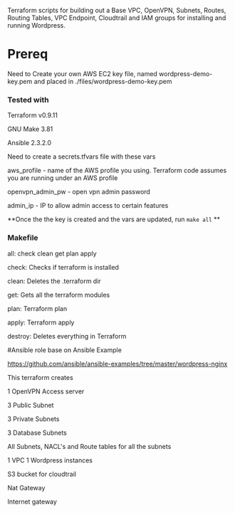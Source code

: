 Terraform scripts for building out a Base VPC, OpenVPN, Subnets, Routes, Routing Tables, VPC Endpoint, Cloudtrail and IAM groups for installing and running Wordpress.

# Prereq

Need to Create your own AWS EC2 key file, named wordpress-demo-key.pem and placed in ./files/wordpress-demo-key.pem


### Tested with

Terraform v0.9.11

GNU Make 3.81

Ansible 2.3.2.0


Need to create a secrets.tfvars file with these vars

aws_profile - name of the AWS profile you using. Terraform code assumes you are running under an AWS profile

openvpn_admin_pw - open vpn admin password

admin_ip - IP to allow admin access to certain features

**Once the the key is created and the vars are updated, run ```make all``` **

### Makefile

all: check clean get plan apply

check: Checks if terraform is installed

clean: Deletes the .terraform dir

get: Gets all the terraform modules

plan: Terraform plan

apply: Terraform apply

destroy: Deletes everything in Terraform

#Ansible role base on Ansible Example

https://github.com/ansible/ansible-examples/tree/master/wordpress-nginx

This terraform creates

1 OpenVPN Access server

3 Public Subnet

3 Private Subnets

3 Database Subnets

All Subnets, NACL's and Route tables for all the subnets

1 VPC
1 Wordpress instances

S3 bucket for cloudtrail

Nat Gateway

Internet gateway
